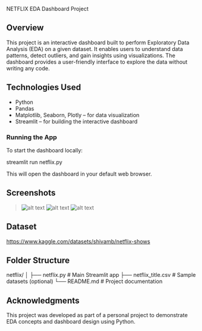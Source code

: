 NETFLIX EDA Dashboard Project

## Overview

This project is an interactive dashboard built to perform Exploratory Data Analysis (EDA) on a given dataset. It enables users to understand data patterns, detect outliers, and gain insights using visualizations. The dashboard provides a user-friendly interface to explore the data without writing any code.


## Technologies Used

* Python
* Pandas
* Matplotlib, Seaborn, Plotly – for data visualization
* Streamlit – for building the interactive dashboard


### Running the App

To start the dashboard locally:

streamlit run netflix.py

This will open the dashboard in your default web browser.

## Screenshots

> ![alt text](image.png)
![alt text](image-1.png)
![alt text](image-2.png)

## Dataset

https://www.kaggle.com/datasets/shivamb/netflix-shows

## Folder Structure


netflix/
│
├── netflix.py                # Main Streamlit app
├── netflix_title.csv         # Sample datasets (optional)
└── README.md                 # Project documentation

## Acknowledgments

This project was developed as part of a personal project to demonstrate EDA concepts and dashboard design using Python.


